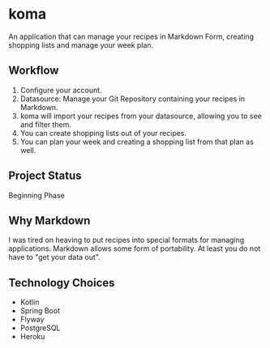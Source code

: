 # koma

An application that can manage your recipes in Markdown Form, creating shopping lists and manage your week plan.

## Workflow

1. Configure your account.
2. Datasource: Manage your Git Repository containing your recipes in Markdown.
3. koma will import your recipes from your datasource, allowing you to see and filter them.
4. You can create shopping lists out of your recipes.
5. You can plan your week and creating a shopping list from that plan as well. 

## Project Status

Beginning Phase

## Why Markdown

I was tired on heaving to put recipes into special formats for managing applications. Markdown allows some form of portability. At least you do not have to "get your data out".

## Technology Choices

- Kotlin
- Spring Boot
- Flyway
- PostgreSQL
- Heroku